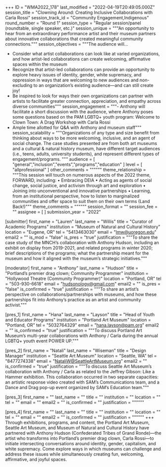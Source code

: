 +++
ID = "WMA2022_178"
last_modified = "2022-04-19T20:49:05.000Z"
session_title = "Clowning Around: Creating Inclusive Collaborations with Carla Rossi"
session_track_id = "Community Engagement,Indigenous"
round_number = "Round 1"
session_type = "Regular session/panel (roundtable, single speaker, etc.)"
session_unique = """An opportunity to hear from an extraordinary performance artist and their museum partners about innovative collaborations that created meaningful community connections."""
session_objectives = """The audience will…

- Consider what artist collaborations can look like at varied organizations, and how artist-led collaborations can create welcoming, affirmative spaces within the museum
- Recognize that artist-led collaborations can provide an opportunity to explore heavy issues of identity, gender, white supremacy, and oppression in ways that are welcoming to new audiences and non-excluding to an organization’s existing audience—and can still create joy!
- Be inspired to look for ways their own organizations can partner with artists to facilitate greater connection, appreciation, and empathy across diverse communities"""
session_engagement = """- Anthony will facilitate a short discussion with the audience, where Anthony poses some questions based on the PAM LGBTQ+ youth program: Welcome to Clown Town: A Drag Workshop with Carla Rossi
- Ample time allotted for Q&A with Anthony and museum staff"""
session_scalability = """Organizations of any type and size benefit from thinking about ways to be more welcoming, inclusive, and an agent of social change. The case studies presented are from both art museums and a cultural & natural history museum, have different target audiences (i.e., teens, adults, university students), and represent different types of engagement/programs.
"""
audience = [ "general","inclusion","events","programs","education" ]
level = [ "allprofessional" ]
other_comments = """"""
theme_relationship = """This session will touch on numerous aspects of the 2022 theme, FORWARD, including:
    • Embracing DEIA
    • Acting as agents of social change, social justice, and activism through art and exploration
    • Joining into unconventional and innovative partnerships
    • Learning, from an institutional perspective, how to listen to marginalized communities and offer space to suit them on their own terms (Land Back!)"""
theme_comments = """"""
session_format = ""
session_fee = ""
assignee = [  ]
submission_year = "2022"

[submitter]
first_name = "Lauren"
last_name = "Willis"
title = "Curator of Academic Programs"
institution = "Museum of Natural and Cultural History"
location = "Eugene, OR"
tel = "5413463030"
email = "lmw@uoregon.edu"
email2 = ""
is_mod = "false"
is_pres = "true"
justification = """To share the case study of the MNCH’s collaboration with Anthony Hudson, including an exhibit on display from 2019-2021, and related programs in winter 2020; brief descriptions of the programs; what the partnership meant for the museum and how it aligned with the museum’s strategic initiatives."""

[moderator]
first_name = "Anthony"
last_name = "Hudson"
title = "Portland’s premier drag clown; Community Programmer"
institution = "Hollywood Theatre (Community Programmer)"
location = "Portland, OR"
tel = "503-930-6618"
email = "hudsonology@gmail.com"
email2 = ""
is_pres = "false"
is_confirmed = "true"
justification = """To share an artist’s perspective on collaborations/partnerships with museums, and how these partnerships fit into Anthony’s practice as an artist and community activist."""

[pres_1]
first_name = "Hana"
last_name = "Layson"
title = "Head of Youth and Educator Programs"
institution = "Portland Art Museum"
location = "Portland, OR"
tel = "5032764329"
email = "hana.layson@pam.org"
email2 = ""
is_confirmed = "true"
justification = """To discuss Portland Art Museum’s multi-year collaborations with Anthony / Carla during the annual LGBTQ+ youth event POWER UP."""

[pres_2]
first_name = "Natali"
last_name = "Wiseman"
title = "Design Manager"
institution = "Seattle Art Museum"
location = "Seattle, WA"
tel = "8477274338"
email = "NataliW@SeattleArtMuseum.org"
email2 = ""
is_confirmed = "true"
justification = """To discuss Seattle Art Museum’s collaboration with Anthony / Carla as related to the Jeffrey Gibson: Like a Hammer exhibition. This collaboration occurred in two separate capacities: an artistic response video created with  SAM’s Communications team, and a Dance and Drag pop-up event organized by SAM’s Education team."""

[pres_3]
first_name = ""
last_name = ""
title = ""
institution = ""
location = ""
tel = ""
email = ""
email2 = ""
is_confirmed = ""
justification = """"""

[pres_4]
first_name = ""
last_name = ""
title = ""
institution = ""
location = ""
tel = ""
email = ""
email2 = ""
is_confirmed = ""
justification = """"""
+++
Through exhibitions, programs, and content, the Portland Art Museum, Seattle Art Museum, and Museum of Natural and Cultural History have partnered with Anthony Hudson (Confederated Tribes of Grand Ronde)—the artist who transforms into Portland’s premier drag clown, Carla Rossi—to initiate intersecting conversations around identity, gender, capitalism, and white supremacy. Come explore ways in which museums can challenge and address these issues while simultaneously creating fun, welcoming, affirmative, and joyful spaces.
